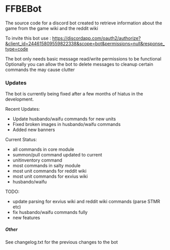 # FFBEBot

The source code for a discord bot created to retrieve information about the game from the game wiki and the reddit wiki


To invite this bot use : https://discordapp.com/oauth2/authorize?&client_id=244615809559822338&scope=bot&permissions=null&response_type=code

The bot only needs basic message read/write permissions to be functional
Optionally you can allow the bot to delete messages to cleanup certain commands the may cause clutter

### Updates

The bot is currently being fixed after a few months of hiatus in the development.

Recent Updates:

- Update husbando/waifu commands for new units
- Fixed broken images in husbando/waifu commands
- Added new banners

Current Status:

- all commands in core module
- summon/pull command updated to current
- unitinventory command
- most commands in salty module
- most unit commands for reddit wiki
- most unit commands for exvius wiki
- husbando/waifu

TODO:

- update parsing for exvius wiki and reddit wiki commands (parse STMR etc)
- fix husbando/waifu commands fully
- new features


##### Other

See changelog.txt for the previous changes to the bot
